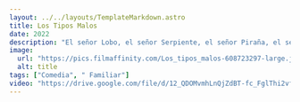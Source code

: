```yaml
---
layout: ../../layouts/TemplateMarkdown.astro
title: Los Tipos Malos
date: 2022
description: "El señor Lobo, el señor Serpiente, el señor Piraña, el señor Tiburón y la señorita Tarántula tienen que fingir que se han convertido en chicos buenos para evitar ir a la cárcel. Conseguirlo se convierte en el mayor reto de sus carreras delictivas."
image:
  url: "https://pics.filmaffinity.com/Los_tipos_malos-608723297-large.jpg"
  alt: title
tags: ["Comedia", " Familiar"]
video: "https://drive.google.com/file/d/12_QDOMvmhLnQjZdBT-fc_FglThi2vfvz/preview"
---
```

